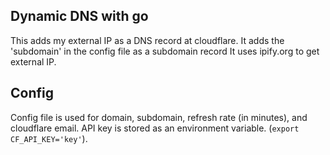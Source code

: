 ## Dynamic DNS with go
This adds my external IP as a DNS record at cloudflare.
It adds the 'subdomain' in the config file as a subdomain record
It uses ipify.org to get external IP.

## Config
Config file is used for domain, subdomain, refresh rate (in minutes), and cloudflare email.
API key is stored as an environment variable. (`export CF_API_KEY='key'`).
